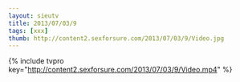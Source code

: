 ```yaml
--- 
layout: sieutv
title: 2013/07/03/9
tags: [xxx]
thumb: http://content2.sexforsure.com/2013/07/03/9/Video.jpg
---
```

{% include tvpro key="http://content2.sexforsure.com/2013/07/03/9/Video.mp4" %} 
